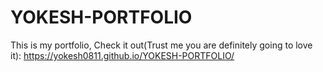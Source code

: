 # YOKESH-PORTFOLIO

This is my portfolio, Check it out(Trust me you are definitely going to love it):
https://yokesh0811.github.io/YOKESH-PORTFOLIO/
